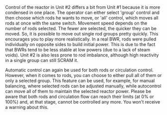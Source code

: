Control of the reactor in Unit #2 differs a bit from Unit #1 because it is more condensed in one place. The operator can either select 'group' control and then choose which rods he wants to move, or 'all' control, which moves all rods at once with the same switch. Movement speed depends on the number of rods selected. The fewer are selected, the quicker they can be moved. So, it is possible to move out single rod groups pretty quickly. This encourages you to play more realistically. In a real BWR, rods were pulled individually on opposite sides to build initial power. This is due to the fact that BWRs tend to be less stable at low powers (due to a lack of steam voids). Unit #2 is also less prone to rod imbalance, although high reactivity in a single group can still SCRAM it.

Automatic control can again be used for both rods or circulation control. However, when it comes to rods, you can choose to either pull all of them or only a selected group. This feature can be used, for example, for manual balancing, where selected rods can be adjusted manually, while autocontrol can move all of them to maintain the selected reactor power. Please be aware that both rods and circulation flow can reach their limits (at 0% or 100%) and, at that stage, cannot be controlled any more. You won't receive a warning about this.
